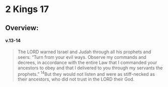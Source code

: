 # 2 Kings 17

## Overview:


#### v.13-14
>The LORD warned Israel and Judah through all his prophets and seers: “Turn from your evil ways. Observe my commands and decrees, in accordance with the entire Law that I commanded your ancestors to obey and that I delivered to you through my servants the prophets.” <sup>14</sup>But they would not listen and were as stiff-necked as their ancestors, who did not trust in the LORD their God.



